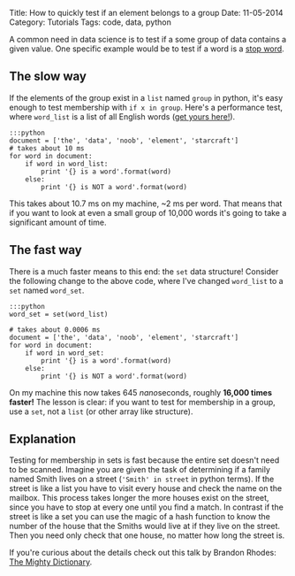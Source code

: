 Title: How to quickly test if an element belongs to a group
Date: 11-05-2014
Category: Tutorials
Tags: code, data, python

A common need in data science is to test if a some group of data contains a given value. One specific example would be to test if a word is a [stop word]({filename}filter-common-words.md).

## The slow way

If the elements of the group exist in a `list` named `group` in python, it's easy enough to test membership with `if x in group`. Here's a performance test, where `word_list` is a list of all English words ([get yours here!]({filename}nltk-wordlist-tip.md)).

    :::python
    document = ['the', 'data', 'noob', 'element', 'starcraft']
    # takes about 10 ms
    for word in document:
        if word in word_list:
            print '{} is a word'.format(word)
        else:
            print '{} is NOT a word'.format(word)

This takes about 10.7 ms on my machine, ~2 ms per word. That means that if you want to look at even a small group of 10,000 words it's going to take a significant amount of time. 

## The fast way

There is a much faster means to this end: the `set` data structure! Consider the following change to the above code, where I've changed `word_list` to a `set` named `word_set`.

    :::python
    word_set = set(word_list)    

    # takes about 0.0006 ms
    document = ['the', 'data', 'noob', 'element', 'starcraft']
    for word in document:
        if word in word_set:
            print '{} is a word'.format(word)
        else:
            print '{} is NOT a word'.format(word)

On my machine this now takes 645 *nano*seconds, roughly **16,000 times faster!** The lesson is clear: if you want to test for membership in a group, use a `set`, not a `list` (or other array like structure).

## Explanation

Testing for membership in sets is fast because the entire set doesn't need to be scanned. Imagine you are given the task of determining if a family named Smith lives on a street (`'Smith' in street` in python terms). If the street is like a list you have to visit every house and check the name on the mailbox. This process takes longer the more houses exist on the street, since you have to stop at every one until you find a match. In contrast if the street is like a set you can use the magic of a hash function to know the number of the house that the Smiths would live at if they live on the street. Then you need only check that one house, no matter how long the street is.

If you're curious about the details check out this talk by Brandon Rhodes: [The Mighty Dictionary](http://pyvideo.org/video/276/the-mighty-dictionary-55).
